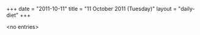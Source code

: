 +++
date = "2011-10-11"
title = "11 October 2011 (Tuesday)"
layout = "daily-diet"
+++


\<no entries\>
